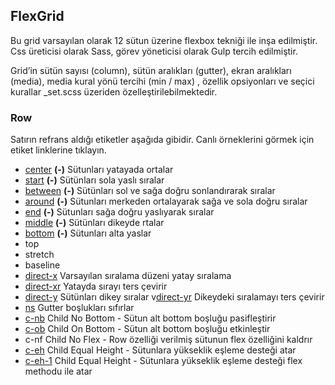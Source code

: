 ## FlexGrid

Bu grid varsayılan olarak 12 sütun üzerine flexbox tekniği ile inşa edilmiştir. Css üreticisi olarak Sass, görev yöneticisi olarak Gulp tercih edilmiştir. 	

Grid’in sütün sayısı (column), sütün aralıkları (gutter), ekran aralıkları (media), media  kural yönü tercihi (min / max) , özellik opsiyonları ve seçici kurallar _set.scss üzeriden özelleştirilebilmektedir.

### Row
Satırın refrans aldığı etiketler aşağıda gibidir. Canlı örneklerini görmek için etiket linklerine tıklayın.

* [center](https://thealico.github.io/flexboxgrid/example/#07)     **(-)** Sütunları yatayada ortalar
* [start](https://thealico.github.io/flexboxgrid/example/#07)      **(-)** Sütünları sola yaslı sıralar 
* [between](https://thealico.github.io/flexboxgrid/example/#11)    **(-)** Sütünları sol ve sağa doğru sonlandırarak sıralar 
* [around](https://thealico.github.io/flexboxgrid/example/#12)     **(-)** Sütunları merkeden ortalayarak sağa ve sola doğru sıralar 
* [end](https://thealico.github.io/flexboxgrid/example/#07)        **(-)** Sütunları sağa doğru yaslıyarak sıralar
* [middle](https://thealico.github.io/flexboxgrid/example/#08)     **(-)** Sütünları dikeyde rtalar
* [bottom](https://thealico.github.io/flexboxgrid/example/#08)     **(-)** Sütunları alta yaslar
* top                
* stretch            
* baseline           
* [direct-x](https://thealico.github.io/flexboxgrid/example/#09)      Varsayılan sıralama düzeni yatay sıralama
* [direct-xr](https://thealico.github.io/flexboxgrid/example/#09)     Yatayda sırayı ters çevirir
* [direct-y](https://thealico.github.io/flexboxgrid/example/#09.1)    Sütünları dikey sıralar
v[direct-yr](https://thealico.github.io/flexboxgrid/example/#09.2)   Dikeydeki sıralamayı ters çevirir
* [ns](https://thealico.github.io/flexboxgrid/example/#05)            Gutter boşlukları sıfırlar
* [c-nb](https://thealico.github.io/flexboxgrid/example/#15)			Child No Bottom - Sütun alt bottom boşluğu pasifleştirir
* [c-ob](https://thealico.github.io/flexboxgrid/example/#15.1)		Child On Bottom - Sütun alt bottom boşluğu etkinleştir
* c-nf Child No Flex - Row özelliği verilmiş sütunun flex özelliğini kaldrır
* [c-eh](https://thealico.github.io/flexboxgrid/example/#16)   Child Equal Height - Sütunlara yükseklik eşleme desteği atar
* [c-eh-1](https://thealico.github.io/flexboxgrid/example/#16) Child Equal Height - Sütunlara yükseklik eşleme desteği flex methodu ile atar


